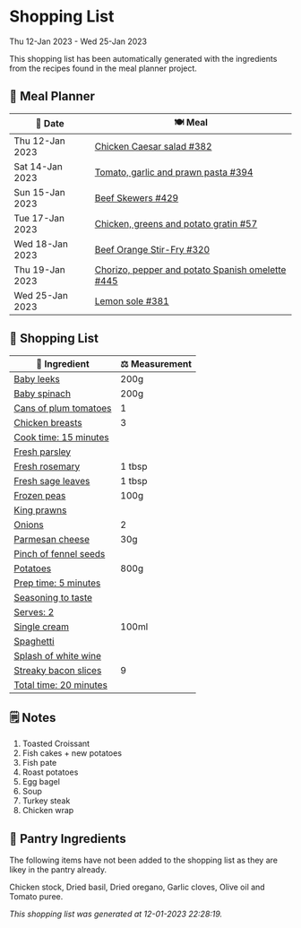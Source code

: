 # Shopping List

Thu 12-Jan 2023 - Wed 25-Jan 2023

This shopping list has been automatically generated with the ingredients from the recipes found in the meal planner project.

## 📅 Meal Planner

|📅 Date| 🍽️ Meal|
|----|----|
|Thu 12-Jan 2023|[Chicken Caesar salad #382](https://github.com/jcallaghan/The-Cookbook/issues/382)|
|Sat 14-Jan 2023|[Tomato, garlic and prawn pasta #394](https://github.com/jcallaghan/The-Cookbook/issues/394)|
|Sun 15-Jan 2023|[Beef Skewers #429](https://github.com/jcallaghan/The-Cookbook/issues/429)|
|Tue 17-Jan 2023|[Chicken, greens and potato gratin #57](https://github.com/jcallaghan/The-Cookbook/issues/57)|
|Wed 18-Jan 2023|[Beef Orange Stir-Fry #320](https://github.com/jcallaghan/The-Cookbook/issues/320)|
|Thu 19-Jan 2023|[Chorizo, pepper and potato Spanish omelette #445](https://github.com/jcallaghan/The-Cookbook/issues/445)|
|Wed 25-Jan 2023|[Lemon sole #381](https://github.com/jcallaghan/The-Cookbook/issues/381)|

## 🛒 Shopping List

| 🍌 Ingredient| ⚖️ Measurement|
|----------|-----------|
|[Baby leeks](https://www.sainsburys.co.uk/gol-ui/SearchResults/Baby%20leeks)|200g|
|[Baby spinach](https://www.sainsburys.co.uk/gol-ui/SearchResults/Baby%20spinach)|200g|
|[Cans of plum tomatoes](https://www.sainsburys.co.uk/gol-ui/SearchResults/Cans%20of%20plum%20tomatoes)|1|
|[Chicken breasts](https://www.sainsburys.co.uk/gol-ui/SearchResults/Chicken%20breasts)|3|
|[Cook time: 15 minutes](https://www.sainsburys.co.uk/gol-ui/SearchResults/Cook%20time:%2015%20minutes)||
|[Fresh parsley](https://www.sainsburys.co.uk/gol-ui/SearchResults/Fresh%20parsley)||
|[Fresh rosemary](https://www.sainsburys.co.uk/gol-ui/SearchResults/Fresh%20rosemary)|1 tbsp|
|[Fresh sage leaves](https://www.sainsburys.co.uk/gol-ui/SearchResults/Fresh%20sage%20leaves)|1 tbsp|
|[Frozen peas](https://www.sainsburys.co.uk/gol-ui/SearchResults/Frozen%20peas)|100g|
|[King prawns](https://www.sainsburys.co.uk/gol-ui/SearchResults/King%20prawns)||
|[Onions](https://www.sainsburys.co.uk/gol-ui/SearchResults/Onions)|2|
|[Parmesan cheese](https://www.sainsburys.co.uk/gol-ui/SearchResults/Parmesan%20cheese)|30g|
|[Pinch of fennel seeds](https://www.sainsburys.co.uk/gol-ui/SearchResults/Pinch%20of%20fennel%20seeds)||
|[Potatoes](https://www.sainsburys.co.uk/gol-ui/SearchResults/Potatoes)|800g|
|[Prep time: 5 minutes](https://www.sainsburys.co.uk/gol-ui/SearchResults/Prep%20time:%205%20minutes)||
|[Seasoning to taste](https://www.sainsburys.co.uk/gol-ui/SearchResults/Seasoning%20to%20taste)||
|[Serves: 2](https://www.sainsburys.co.uk/gol-ui/SearchResults/Serves:%202)||
|[Single cream](https://www.sainsburys.co.uk/gol-ui/SearchResults/Single%20cream)|100ml|
|[Spaghetti](https://www.sainsburys.co.uk/gol-ui/SearchResults/Spaghetti)||
|[Splash of white wine](https://www.sainsburys.co.uk/gol-ui/SearchResults/Splash%20of%20white%20wine)||
|[Streaky bacon slices](https://www.sainsburys.co.uk/gol-ui/SearchResults/Streaky%20bacon%20slices)|9|
|[Total time: 20 minutes](https://www.sainsburys.co.uk/gol-ui/SearchResults/Total%20time:%2020%20minutes)||

## 🗒️ Notes

1. Toasted Croissant 
1. Fish cakes + new potatoes
1. Fish pate
1. Roast potatoes
1. Egg bagel
1. Soup
1. Turkey steak
1. Chicken wrap

## 🏪 Pantry Ingredients

The following items have not been added to the shopping list as they are likey in the pantry already.

Chicken stock, Dried basil, Dried oregano, Garlic cloves, Olive oil and Tomato puree.


_This shopping list was generated at 12-01-2023 22:28:19._